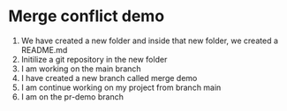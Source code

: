 # Merge conflict demo

1. We have created a new folder and inside that new folder, we created a README.md
2. Initilize a git repository in the new folder
3. I am working on the main branch
4. I have created a new branch called merge demo
5. I am continue working on my project from branch main
6. I am on the pr-demo branch

